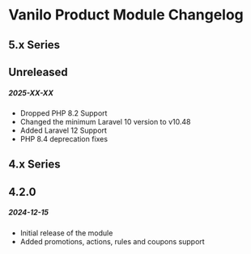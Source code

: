 # Vanilo Product Module Changelog

## 5.x Series

## Unreleased
##### 2025-XX-XX

- Dropped PHP 8.2 Support
- Changed the minimum Laravel 10 version to v10.48
- Added Laravel 12 Support
- PHP 8.4 deprecation fixes

## 4.x Series

## 4.2.0
##### 2024-12-15

- Initial release of the module
- Added promotions, actions, rules and coupons support
